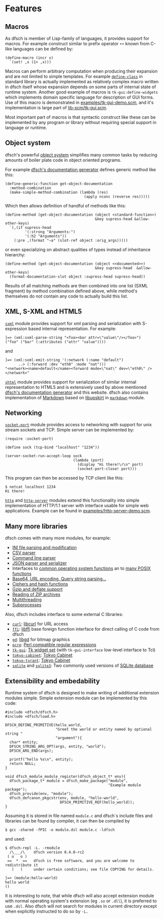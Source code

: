 # Features

## Macros

As dfsch is member of Lisp-family of languages, it provides support
for macros. For example construct similar to prefix operator `++`
known from C-like languages can be defined by:

    (define-macro (incr x)
      `(set! ,x (1+ ,x)))

Macros can perform arbitrary computation when producing their
expansion and are not limited to simple templates. For example
[`define-class`](http://dfsch.org/snapshots/documentation/entries/define-class.html)
in standard library is actually implemented as relatively complex
macro written in dfsch itself whose expansion depends on some parts of
internal state of runtime system. Another good example of macros is `tk-gui:define-widgets` which implements domain specific language for description of GUI forms. Use of this macro is demonstrated in [examples/tk-gui-demo.scm](https://github.com/adh/dfsch/blob/master/examples/tk-gui-demo.scm), and it's implementation is large part of [lib-scm/tk-gui.scm](https://github.com/adh/dfsch/blob/master/lib-scm/tk-gui.scm). 

Most important part of macros is that syntactic construct like these
can be implemented by any program or library without requiring special
support in language or runtime.

## Object system

dfsch's powerful [object
system](http://dfsch.org/snapshots/documentation/chapters/Types-and-object-orientation.html)
simplifies many common tasks by reducing amounts of boiler plate code
in object oriented programs.

For example [dfsch's documentation
generator](https://github.com/adh/dfsch/blob/master/tools/docgen.scm)
defines generic method like this:

    (define-generic-function get-object-documentation
      :method-combination 
      (make-simple-method-combination (lambda (res)
                                        (apply nconc (reverse res)))))

Which then allows definition of handful of methods like this:

    (define-method (get-object-documentation (object <standard-function>) 
                                             &key supress-head &allow-other-keys)
      `(,(if supress-head 
             '(:strong "Arguments:")
             '(:h2 "Arguments"))
        (:pre ,(format "~a" (slot-ref object :orig_args)))))

or even specializing on abstract qualities of types instead of
inheritance hierarchy:

    (define-method (get-object-documentation (object <<documented>>) 
                                             &key supress-head  &allow-other-keys)
      (format-documentation-slot object :supress-head supress-head))

Results of all matching methods are then combined into one list (SXML
fragment) by method combination defined above, while method's
themselves do not contain any code to actually build this list.

## XML, S-XML and HTML5

[`sxml`](http://dfsch.org/snapshots/documentation/modules/sxml/)
module provides support for xml parsing and serialization with
S-expression based internal representation. For example:

    ]=> (xml:sxml-parse-string "<foo><bar attr=\"value\"/></foo>")
    ("foo" ("bar" (:attributes ("attr" "value"))))

and

    ]=> (xml:sxml-emit-string '(:network (:name "default")
          ..> (:forward :dev "eth0" :mode "nat")))
    "<network><name>default</name><forward mode=\"nat\" dev=\"eth0\" /></network>"

[`shtml`](http://dfsch.org/snapshots/documentation/modules/shtml/)
module provides support for serialization of similar internal
representation to HTML5 and is extensively used by above mentioned
[dfsch's documentation
generator](https://github.com/adh/dfsch/blob/master/tools/docgen.scm)
and this website. dfsch also contains implementation of
[Markdown](http://daringfireball.net/projects/markdown/) based on
[libupskirt](http://fossil.instinctive.eu/libupskirt/index) in
[`markdown`](http://dfsch.org/snapshots/documentation/modules/markdown/)
module.

## Networking

[`socket-port`](http://dfsch.org/snapshots/documentation/modules/socket-port/)
module provides access to networking with support for unix stream
sockets and TCP. Simple server can be implemented by:

    (require :socket-port)
    
    (define sock (tcp-bind "localhost" "1234"))
    
    (server-socket-run-accept-loop sock
                                   (lambda (port)
                                     (display "Hi there!\r\n" port)
                                     (socket-port-close! port)))

This program can then be accessed by TCP client like this:

    $ netcat localhost 1234
    Hi there!

[`http`](http://dfsch.org/snapshots/documentation/modules/http/) and
[`http-server`](http://dfsch.org/snapshots/documentation/modules/http-server/)
modules extend this functionality into simple implementation of
HTTP/1.1 server with interface usable for simple web
applications. Example can be found in [examples/http-server-demo.scm](https://github.com/adh/dfsch/blob/master/examples/http-server-demo.scm).

## Many more libraries

dfsch comes with many more modules, for example:

 * [INI file parsing and modification](http://dfsch.org/doc/0.4.0/modules/ini-file/)
 * [CSV parser](http://dfsch.org/doc/0.4.0/modules/csv/)
 * [Command line parser](http://dfsch.org/doc/0.4.0/modules/cmdopts/)
 * [JSON parser and serializer](http://dfsch.org/doc/0.4.0/modules/json/)
 * Interfaces to [common operating system functions](http://dfsch.org/doc/0.4.0/modules/os/) an to [many POSIX functions](http://dfsch.org/doc/0.4.0/modules/unix/)
 * [Base64, URL encoding, Query string parsing...](http://dfsch.org/doc/0.4.0/modules/inet/)
 * [Ciphers and hash functions](http://dfsch.org/doc/0.4.0/modules/crypto/)
 * [Gzip and deflate support](http://dfsch.org/doc/0.4.0/modules/zlib/)
 * [Reading of ZIP archives](http://dfsch.org/doc/0.4.0/modules/minizip/)
 * [Multithreading](http://dfsch.org/doc/0.4.0/modules/threads/)
 * [Subprocesses](http://dfsch.org/doc/0.4.0/modules/process/)

Also, dfsch includes interface to some external C libraries:

 * [`curl`](http://dfsch.org/doc/0.4.0/modules/curl/): [libcurl](http://curl.haxx.se/libcurl/) for URL access
 * [`ffi`](http://dfsch.org/doc/0.4.0/modules/ffi/): [libffi](http://sourceware.org/libffi/) base foreign function interface for direct calling of C code from dfsch
 * [`gd`](http://dfsch.org/doc/0.4.0/modules/gd/): [libgd](http://www.boutell.com/gd/) for bitmap graphics
 * [`pcre`](http://dfsch.org/doc/0.4.0/modules/pcre/): [Perl compatible regular expressions](http://www.pcre.org/)
 * [`tk-gui`](http://dfsch.org/doc/0.4.0/modules/tk-gui/): [Tk widget set](http://www.tcl.tk/) (with `tk-gui-interface` low-level interface to Tcl)
 * [`tokyo-cabinet`](http://dfsch.org/doc/0.4.0/modules/tokyo-cabinet/): [Tokyo Cabinet](http://fallabs.com/tokyocabinet/) 
 * [`tokyo-tyrant`](http://dfsch.org/doc/0.4.0/modules/tokyo-tyrant/): [Tokyo Cabinet](http://fallabs.com/tokyotyrant/) 
 * [`sqlite`](http://dfsch.org/doc/0.4.0/modules/sqlite/) and [`sqlite3`](http://dfsch.org/doc/0.4.0/modules/sqlite3/): Two commonly used versions of [SQLite database](http://sqlite.org/)

## Extensibility and embedability

Runtime system of dfsch is designed to make writing of additional extension modules simple. Simple extension module can be implemented by this code:

    #include <dfsch/dfsch.h>
    #include <dfsch/load.h>
    
    DFSCH_DEFINE_PRIMITIVE(hello_world,
                           "Greet the world or entity named by optional string "
                           "argument"){
      char* entity;
      DFSCH_STRING_ARG_OPT(args, entity, "world");
      DFSCH_ARG_END(args);
    
      printf("hello %s\n", entity);
      return NULL;
    }
    
    void dfsch_module_module_register(dfsch_object_t* env){
      dfsch_package_t* module = dfsch_make_package("module",
                                                   "Example module package");
      dfsch_provide(env, "module");
      dfsch_defcanon_pkgcstr(env, module, "hello-world", 
                             DFSCH_PRIMITIVE_REF(hello_world));
    }

Assuming it is stored in file named `module.c` and dfsch`s include
files and libraries can be found by compiler, it can then be compiled
by

    $ gcc -shared -fPIC -o module.dsl module.c -ldfsch

and used:

    $ dfsch-repl -L. -rmodule
      /\___/\    dfsch version 0.4.0-rc2
     ( o   o )
     ==  *  ==   dfsch is free software, and you are welcome to redistribute it
       )   (     under certain conditions; see file COPYING for details.
    
    ]=> (module:hello-world)
    hello world
    ()

It is interesting to note, that while dfsch will also accept extension
module with normal operating system's extension (eg `.so` or `.dll`),
it is preferred to use `.dsl`. Also dfsch will not search for modules
in current directory except when explicitly instructed to do so by
`-L.`